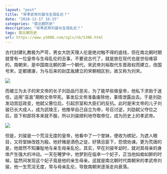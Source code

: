 ```yaml
---
layout: "post"
title: "宋孝武帝刘骏与生母乱伦？"
date: "2018-12-17 16:15"
categories: "南北朝历史"
description: "宋孝武帝刘骏与生母乱伦？"
tags: 南北朝历史
url: https://www.y5000.com/zgls/nb/5306.html
---
```






古代封建礼教极为严苛，男女大防天理人伦是绝对触不得的底线，但在南北朝时期就曾有一位皇帝与生母乱伦的丑事，不要说古代了，就是放在现代也是世俗难容的。南朝宋，是中国南北朝的第一个朝代，宋武帝刘裕取代东晋政权而建立，改国号宋，定都建康，为与后来的赵匡胤建立的宋朝相区别，故又称为刘宋。

![](https://img.y5000.com/uploads/allimg/161116/14154QI7-0.jpg)

而被立为太子的宋文帝的长子刘劭品行恶劣，为了能早些做皇帝，他私下求助于迷信，运用"巫盅"期盼文帝早死。事发后文帝准备废除他，事情泄露出去。于是刘劭发动宫廷政变，他弑父篡位后，引起宗室和大臣们的反抗。此时是宋文帝的儿子刘骏已长大成人，成为武陵王，他推举自己自立为帝，号召讨逆，刘劭弑父夺位之后，臣下和部将本来就不服，所以刘骏顺利地夺取帝位，成为历史上的孝武帝。

![](https://img.y5000.com/uploads/allimg/161116/14154S291-1.jpg)

但是，刘骏是一个荒淫无度的皇帝，他看中了一个堂妹，便收为槟妃，为遮人眼目，又将堂妹改姓为殷。他好赌是酒色之徒，好猜忌臣下，怨恨劝谏。更为荒唐的是，他居然不知廉耻地与亲生母亲乱伦。其实，早在刘骏年幼时，就对其母亲的身体产生强大的冲动。一天在睡梦中，他梦到在临幸一个妃子，正当他如痴如醉的时候，猛然间发现这个妃子竟是他的亲生母亲。这就是南北朝时代南朝宋的孝武帝刘骏，他一生荒淫无度，常与母亲乱伦，导致南朝宋逐渐走向衰落。

